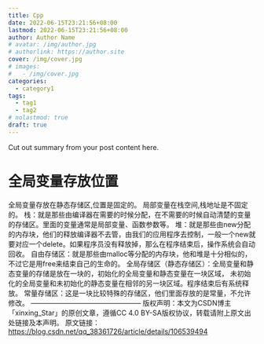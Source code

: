 ```yaml
---
title: Cpp
date: 2022-06-15T23:21:56+08:00
lastmod: 2022-06-15T23:21:56+08:00
author: Author Name
# avatar: /img/author.jpg
# authorlink: https://author.site
cover: /img/cover.jpg
# images:
#   - /img/cover.jpg
categories:
  - category1
tags:
  - tag1
  - tag2
# nolastmod: true
draft: true
---
```


Cut out summary from your post content here.

<!--more-->

# 全局变量存放位置

全局变量存放在静态存储区,位置是固定的。 局部变量在栈空间,栈地址是不固定的。
栈：就是那些由编译器在需要的时候分配，在不需要的时候自动清楚的变量的存储区。里面的变量通常是局部变量、函数参数等。
堆：就是那些由new分配的内存块，他们的释放编译器不去管，由我们的应用程序去控制，一般一个new就要对应一个delete。如果程序员没有释放掉，那么在程序结束后，操作系统会自动回收。
自由存储区：就是那些由malloc等分配的内存块，他和堆是十分相似的，不过它是用free来结束自己的生命的。
全局存储区（静态存储区）：全局变量和静态变量的存储是放在一块的，初始化的全局变量和静态变量在一块区域， 未初始化的全局变量和未初始化的静态变量在相邻的另一块区域。程序结束后有系统释放。
常量存储区：这是一块比较特殊的存储区，他们里面存放的是常量，不允许修改。
————————————————
版权声明：本文为CSDN博主「xinxing_Star」的原创文章，遵循CC 4.0 BY-SA版权协议，转载请附上原文出处链接及本声明。
原文链接：https://blog.csdn.net/qq_38361726/article/details/106539494